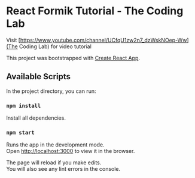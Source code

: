 # React Formik Tutorial - The Coding Lab

Visit [https://www.youtube.com/channel/UCfqU1zw2n7_dzWskNOep-Ww](The Coding Lab) for video tutorial

This project was bootstrapped with [Create React App](https://github.com/facebook/create-react-app).

## Available Scripts

In the project directory, you can run:
### `npm install`

Install all dependencies.


### `npm start`

Runs the app in the development mode.\
Open [http://localhost:3000](http://localhost:3000) to view it in the browser.

The page will reload if you make edits.\
You will also see any lint errors in the console.

